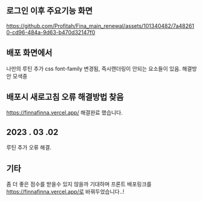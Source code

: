## 로그인 이후 주요기능 화면
https://github.com/Profitah/Fina_main_renewal/assets/101340482/7a482610-cd96-484a-9d63-b470d32147f0

## 배포 화면에서
나만의 루틴 추가 css font-family 변경됨, 즉시랜더링이 안되는 요소들이 있음. 해결방안 모색중 


## 배포시 새로고침 오류 해결방법 찾음
https://finnafinna.vercel.app/
해결완료 했습니다.

## 2023 . 03 .02
루틴 추가 오류 해결.

## 기타
좀 더 좋은 점수를 받을수 있지 않을까 기대하며 프론트 배포링크를 https://finnafinna.vercel.app/로 바꿔두었습니다..! 
